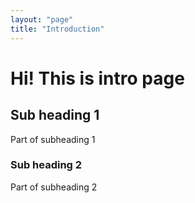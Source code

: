 ```yaml
---
layout: "page"
title: "Introduction"
---
```


# Hi! This is intro page

## Sub heading 1
Part of subheading 1

### Sub heading 2
Part of subheading 2
